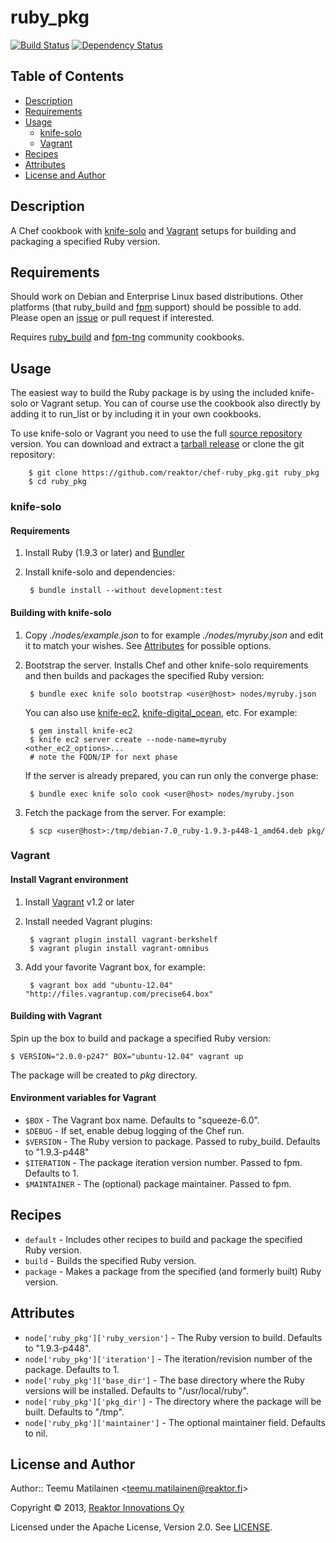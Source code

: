 ruby_pkg
========

[![Build Status](https://travis-ci.org/reaktor/chef-ruby_pkg.png?branch=master)](https://travis-ci.org/reaktor/chef-ruby_pkg)
[![Dependency Status](https://gemnasium.com/tmatilai/chef-ruby_pkg.png)](https://gemnasium.com/reaktor/chef-ruby_pkg)

Table of Contents
-----------------

* [Description](#description)
* [Requirements](#requirements)
* [Usage](#usage)
    * [knife-solo](#knife-solo)
    * [Vagrant](#vagrant)
* [Recipes](#recipes)
* [Attributes](#attributes)
* [License and Author](#license-and-author)

Description
-----------

A Chef cookbook with [knife-solo](http://matschaffer.github.io/knife-solo/) and [Vagrant](http://www.vagrantup.com/) setups for building and packaging a specified Ruby version.

Requirements
------------

Should work on Debian and Enterprise Linux based distributions. Other platforms (that ruby_build and [fpm](https://github.com/jordansissel/fpm) support) should be possible to add. Please open an [issue](https://github.com/reaktor/chef-ruby_pkg/issues) or pull request if interested.

Requires [ruby_build](http://community.opscode.com/cookbooks/ruby_build) and [fpm-tng](http://community.opscode.com/cookbooks/fpm-tng) community cookbooks.

Usage
-----

The easiest way to build the Ruby package is by using the included knife-solo or Vagrant setup. You can of course use the cookbook also directly by adding it to run_list or by including it in your own cookbooks.

To use knife-solo or Vagrant you need to use the full [source repository](https://github.com/reaktor/chef-ruby_pkg) version. You can download and extract a [tarball release](https://github.com/reaktor/chef-ruby_pkg/tags) or clone the git repository:

        $ git clone https://github.com/reaktor/chef-ruby_pkg.git ruby_pkg
        $ cd ruby_pkg

### knife-solo

#### Requirements

1. Install Ruby (1.9.3 or later) and [Bundler](http://gembundler.com/)
2. Install knife-solo and dependencies:

        $ bundle install --without development:test

#### Building with knife-solo

1. Copy _./nodes/example.json_ to for example _./nodes/myruby.json_ and edit it to match your wishes. See [Attributes](#attributes) for possible options.
2. Bootstrap the server. Installs Chef and other knife-solo requirements and then builds and packages the specified Ruby version:

        $ bundle exec knife solo bootstrap <user@host> nodes/myruby.json

    You can also use [knife-ec2](https://github.com/opscode/knife-ec2), [knife-digital_ocean](https://github.com/rmoriz/knife-digital_ocean), etc. For example:

        $ gem install knife-ec2
        $ knife ec2 server create --node-name=myruby <other_ec2_options>...
        # note the FQDN/IP for next phase

    If the server is already prepared, you can run only the converge phase:

        $ bundle exec knife solo cook <user@host> nodes/myruby.json

3. Fetch the package from the server. For example:

        $ scp <user@host>:/tmp/debian-7.0_ruby-1.9.3-p448-1_amd64.deb pkg/

### Vagrant

#### Install Vagrant environment

1. Install [Vagrant](http://downloads.vagrantup.com/) v1.2 or later
2. Install needed Vagrant plugins:

        $ vagrant plugin install vagrant-berkshelf
        $ vagrant plugin install vagrant-omnibus

3. Add your favorite Vagrant box, for example:

        $ vagrant box add "ubuntu-12.04" "http://files.vagrantup.com/precise64.box"

#### Building with Vagrant

Spin up the box to build and package a specified Ruby version:

    $ VERSION="2.0.0-p247" BOX="ubuntu-12.04" vagrant up

The package will be created to _pkg_ directory.

#### Environment variables for Vagrant

  * `$BOX` - The Vagrant box name. Defaults to "squeeze-6.0".
  * `$DEBUG` - If set, enable debug logging of the Chef run.
  * `$VERSION` - The Ruby version to package. Passed to ruby_build. Defaults
    to "1.9.3-p448"
  * `$ITERATION` - The package iteration version number. Passed to fpm.
    Defaults to 1.
  * `$MAINTAINER` - The (optional) package maintainer. Passed to fpm.

Recipes
-------

  * `default` - Includes other recipes to build and package the specified Ruby version.
  * `build` - Builds the specified Ruby version.
  * `package` - Makes a package from the specified (and formerly built) Ruby version.

Attributes
----------

  * `node['ruby_pkg']['ruby_version']` - The Ruby version to build. Defaults to "1.9.3-p448".
  * `node['ruby_pkg']['iteration']` - The iteration/revision number of the package. Defaults to 1.
  * `node['ruby_pkg']['base_dir']` - The base directory where the Ruby versions will be installed. Defaults to "/usr/local/ruby".
  * `node['ruby_pkg']['pkg_dir']` - The directory where the package will be built. Defaults to "/tmp".
  * `node['ruby_pkg']['maintainer']` - The optional maintainer field. Defaults to nil.

License and Author
------------------

Author:: Teemu Matilainen <<teemu.matilainen@reaktor.fi>>

Copyright © 2013, [Reaktor Innovations Oy](http://reaktor.fi/en)

Licensed under the Apache License, Version 2.0. See [LICENSE](LICENSE).
